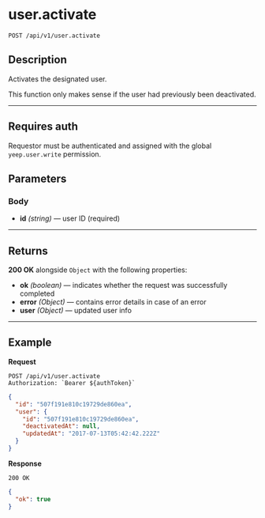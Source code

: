 # user.activate

`POST /api/v1/user.activate`

## Description

Activates the designated user.

This function only makes sense if the user had previously been deactivated.

***

## Requires auth

Requestor must be authenticated and assigned with the global `yeep.user.write` permission.

## Parameters

### Body

- **id** _(string)_ — user ID (required)

***

## Returns

**200 OK** alongside `Object` with the following properties:

- **ok** _(boolean)_ — indicates whether the request was successfully completed
- **error** _(Object)_ — contains error details in case of an error
- **user** _(Object)_ — updated user info

***

## Example

**Request**

```
POST /api/v1/user.activate
Authorization: `Bearer ${authToken}`
```

``` json
{
  "id": "507f191e810c19729de860ea",
  "user": {
    "id": "507f191e810c19729de860ea",
    "deactivatedAt": null,
    "updatedAt": "2017-07-13T05:42:42.222Z"
  }
}
```

**Response**

`200 OK`

``` json
{
  "ok": true
}
```
